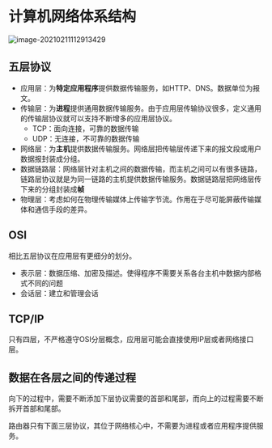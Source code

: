 # 计算机网络体系结构

![image-20210211112913429](C:\Users\aasus\AppData\Roaming\Typora\typora-user-images\image-20210211112913429.png)

## 五层协议

- 应用层：为**特定应用程序**提供数据传输服务，如HTTP、DNS。数据单位为报文。
- 传输层：为**进程**提供通用数据传输服务。由于应用层传输协议很多，定义通用的传输层协议就可以支持不断增多的应用层协议。
  - TCP：面向连接，可靠的数据传输
  - UDP：无连接，不可靠的数据传输
- 网络层：为**主机**提供数据传输服务。网络层把传输层传递下来的报文段或用户数据报封装成分组。
- 数据链路层：网络层针对主机之间的数据传输，而主机之间可以有很多链路，链路层协议就是为同一链路的主机提供数据传输服务。数据链路层把网络层传下来的分组封装成**帧**
- 物理层：考虑如何在物理传输媒体上传输字节流。作用在于尽可能屏蔽传输媒体和通信手段的差异。

## OSI

相比五层协议在应用层有更细分的划分。

- 表示层：数据压缩、加密及描述。使得程序不需要关系各台主机中数据内部格式不同的问题
- 会话层：建立和管理会话

## TCP/IP

只有四层，不严格遵守OSI分层概念，应用层可能会直接使用IP层或者网络接口层。

## 数据在各层之间的传递过程

向下的过程中，需要不断添加下层协议需要的首部和尾部，而向上的过程需要不断拆开首部和尾部。

路由器只有下面三层协议，其位于网络核心中，不需要为进程或者应用程序提供服务。